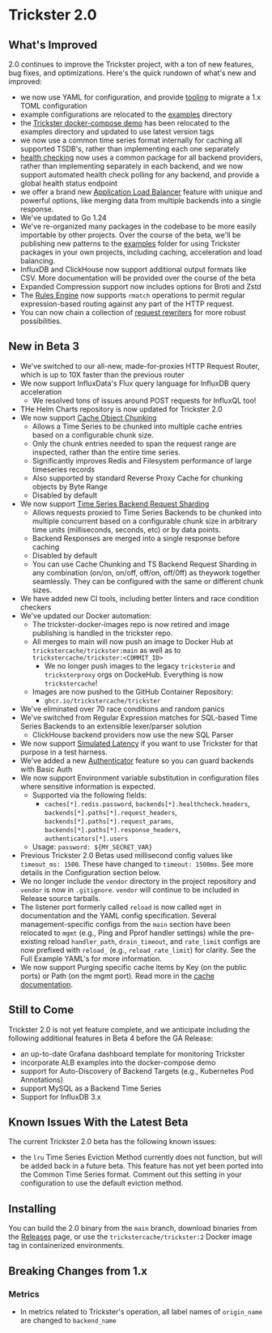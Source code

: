 # Trickster 2.0

## What's Improved

2.0 continues to improve the Trickster project, with a ton of new features, bug fixes, and optimizations. Here's the quick rundown of what's new and improved:

- we now use YAML for configuration, and provide [tooling](http://github.com/trickstercache/tricktool) to migrate a 1.x TOML configuration
- example configurations are relocated to the [examples](../examples/conf) directory
- the [Trickster docker-compose demo](../examples/docker-compose) has been relocated to the examples directory and updated to use latest version tags
- we now use a common time series format internally for caching all supported TSDB's, rather than implementing each one separately
- [health checking](./health.md) now uses a common package for all backend providers, rather than implementing separately in each backend, and we now support automated health check polling for any backend, and provide a global health status endpoint
- we offer a brand new [Application Load Balancer](./alb.md) feature with unique and powerful options, like merging data from multiple backends into a single response.
- We've updated to Go 1.24
- We've re-organized many packages in the codebase to be more easily importable by other projects. Over the course of the beta, we'll be publishing new patterns to the [examples](../examples/) folder for using Trickster packages in your own projects, including caching, acceleration and load balancing.
- InfluxDB and ClickHouse now support additional output formats like CSV. More documentation will be provided over the course of the beta
- Expanded Compression support now includes options for Broti and Zstd
- The [Rules Engine](./rule.md) now supports `rmatch` operations to permit regular expression-based routing against any part of the HTTP request.
- You can now chain a collection of [request rewriters](./request_rewriters.md) for more robust possibilities.


## New in Beta 3
- We've switched to our all-new, made-for-proxies HTTP Request Router, which is up to 10X faster than the previous router
- We now support InfluxData's Flux query language for InfluxDB query acceleration
  - We resolved tons of issues around POST requests for InfluxQL too!
- THe Helm Charts repository is now updated for Trickster 2.0
- We now support [Cache Object Chunking](./chunked_caching.md)
  - Allows a Time Series to be chunked into multiple cache entries based on a configurable chunk size.
  - Only the chunk entries needed to span the request range are inspected, rather than the entire time series.
  - Significantly improves Redis and Filesystem performance of large timeseries records
  - Also supported by standard Reverse Proxy Cache for chunking objects by Byte Range
  - Disabled by default
- We now support [Time Series Backend Request Sharding](./timeseries_sharding.md)
  - Allows requests proxied to Time Series Backends to be chunked into multiple concurrent based on a configurable chunk size in arbitrary time units (milliseconds, seconds, etc) or by data points.
  - Backend Responses are merged into a single response before caching
  - Disabled by default
  - You can use Cache Chunking and TS Backend Request Sharding in any combination (on/on, on/off, off/on, off/0ff) as theywork together seamlessly. They can be configured with the same or different chunk sizes.
- We have added new CI tools, including better linters and race condition checkers
- We've updated our Docker automation:
  - The trickster-docker-images repo is now retired and image publishing is handled in the trickster repo.
  - All merges to main will now push an image to Docker Hub at `trickstercache/trickster:main` as well as to `trickstercache/trickster:<COMMIT_ID>`
    - We no longer push images to the legacy `tricksterio` and `tricksterproxy` orgs on DockeHub. Everything is now `trickstercache`!
  - Images are now pushed to the GitHub Container Repository:
    - `ghcr.io/trickstercache/trickster`
- We've eliminated over 70 race conditions and random panics
- We've switched from Regular Expression matches for SQL-based Time Series Backends to an extensible lexer/parser solution
  - ClickHouse backend providers now use the new SQL Parser
- We now support [Simulated Latency](./simulated-latency.md) if you want to use Trickster for that purpose in a test harness.
- We've added a new [Authenticator](authenticator.md) feature so you can guard backends with Basic Auth
- We now support Environment variable substitution in configuration files where sensitive information is expected.
  - Supported via the following fields:
    - `caches[*].redis.password`, `backends[*].healthcheck.headers`, `backends[*].paths[*].request_headers`, `backends[*].paths[*].request_params`, `backends[*].paths[*].response_headers`, `authenticators[*].users`
  - Usage: `password: ${MY_SECRET_VAR}`
- Previous Trickster 2.0 Betas used millisecond config values like `timeout_ms: 1500`. These have changed to `timeout: 1500ms`. See more details in the Configuration section below.
- We no longer include the `vendor` directory in the project repository and `vendor` is now in `.gitignore`. `vendor` will continue to be included in Release source tarballs.
- The listener port formerly called `reload` is now called `mgmt` in documentation and the YAML config specification. Several management-specific configs from the `main` section have been relocated to `mgmt` (e.g., Ping and Pprof handler settings) while the pre-existing reload `handler_path`, `drain_timeout`, and `rate_limit` configs are now prefixed with `reload_` (e.g., `reload_rate_limit`) for clarity. See the Full Example YAML's for more information.
- We now support Purging specific cache items by Key (on the public ports) or Path (on the mgmt port). Read more in the [cache documentation](./caches.md).

## Still to Come

Trickster 2.0 is not yet feature complete, and we anticipate including the following additional features in Beta 4 before the GA Release:
- an up-to-date Grafana dashboard template for monitoring Trickster
- incorporate ALB examples into the docker-compose demo
- support for Auto-Discovery of Backend Targets (e.g., Kubernetes Pod Annotations)
- support MySQL as a Backend Time Series
- Support for InfluxDB 3.x

## Known Issues With the Latest Beta

The current Trickster 2.0 beta has the following known issues:

- the `lru` Time Series Eviction Method currently does not function, but will be added back in a future beta. This feature has not yet been ported into the Common Time Series format. Comment out this setting in your configuration to use the default eviction method.

## Installing

You can build the 2.0 binary from the `main` branch, download binaries from the [Releases](http://github.com/trickstercache/trickster/releases) page, or use the `trickstercache/trickster:2` Docker image tag in containerized environments.

## Breaking Changes from 1.x

### Metrics

- In metrics related to Trickster's operation, all label names of `origin_name` are changed to `backend_name`
